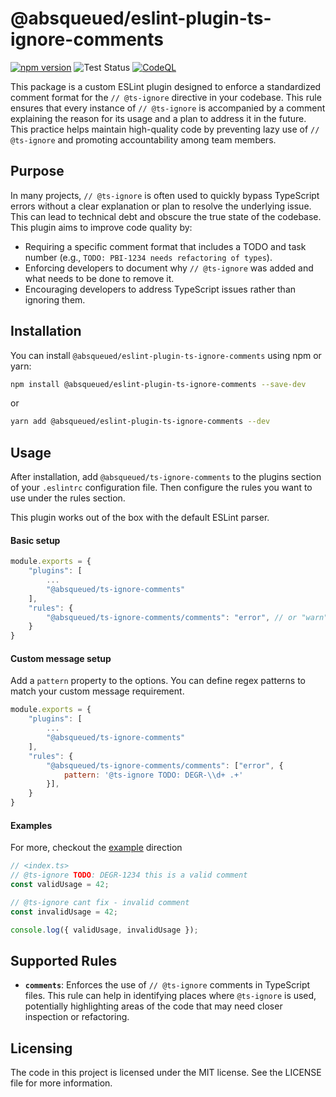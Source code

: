 # @absqueued/eslint-plugin-ts-ignore-comments

[![npm version](https://badge.fury.io/js/@absqueued%2Feslint-plugin-ts-ignore-comments.svg)](https://badge.fury.io/js/@absqueued%2Feslint-plugin-ts-ignore-comments)
![Test Status](https://github.com/absqueued/eslint-plugin-ts-ignore-comments/actions/workflows/lint-test.yml/badge.svg)
[![CodeQL](https://github.com/absqueued/eslint-plugin-ts-ignore-comments/actions/workflows/codeql.yml/badge.svg)](https://github.com/absqueued/eslint-plugin-ts-ignore-comments/actions/workflows/codeql.yml)

This package is a custom ESLint plugin designed to enforce a standardized comment format for the `// @ts-ignore` directive in your codebase. This rule ensures that every instance of `// @ts-ignore` is accompanied by a comment explaining the reason for its usage and a plan to address it in the future. This practice helps maintain high-quality code by preventing lazy use of `// @ts-ignore` and promoting accountability among team members.

## Purpose
In many projects, `// @ts-ignore` is often used to quickly bypass TypeScript errors without a clear explanation or plan to resolve the underlying issue. This can lead to technical debt and obscure the true state of the codebase. This plugin aims to improve code quality by:

- Requiring a specific comment format that includes a TODO and task number (e.g., `TODO: PBI-1234 needs refactoring of types`).
- Enforcing developers to document why `// @ts-ignore` was added and what needs to be done to remove it.
- Encouraging developers to address TypeScript issues rather than ignoring them.

## Installation
You can install `@absqueued/eslint-plugin-ts-ignore-comments` using npm or yarn:

```bash
npm install @absqueued/eslint-plugin-ts-ignore-comments --save-dev
```

or

```bash
yarn add @absqueued/eslint-plugin-ts-ignore-comments --dev
```

## Usage
After installation, add `@absqueued/ts-ignore-comments` to the plugins section of your `.eslintrc` configuration file. Then configure the rules you want to use under the rules section.

This plugin works out of the box with the default ESLint parser.

#### Basic setup

```js
module.exports = {
    "plugins": [
        ...
        "@absqueued/ts-ignore-comments"
    ],
    "rules": {
        "@absqueued/ts-ignore-comments/comments": "error", // or "warn"
    }
}
```

#### Custom message setup

Add a `pattern` property to the options. You can define regex patterns to match your custom message requirement. 

```js
module.exports = {
    "plugins": [
        ...
        "@absqueued/ts-ignore-comments"
    ],
    "rules": {
        "@absqueued/ts-ignore-comments/comments": ["error", {
            pattern: '@ts-ignore TODO: DEGR-\\d+ .+'
        }],
    }
}
```

#### Examples 
For more, checkout the [example](./example/) direction
```ts
// <index.ts>
// @ts-ignore TODO: DEGR-1234 this is a valid comment
const validUsage = 42;

// @ts-ignore cant fix - invalid comment
const invalidUsage = 42;

console.log({ validUsage, invalidUsage });
```

## Supported Rules
* **`comments`**: Enforces the use of `// @ts-ignore` comments in TypeScript files. This rule can help in identifying places where `@ts-ignore` is used, potentially highlighting areas of the code that may need closer inspection or refactoring.

## Licensing
The code in this project is licensed under the MIT license. See the LICENSE file for more information.
